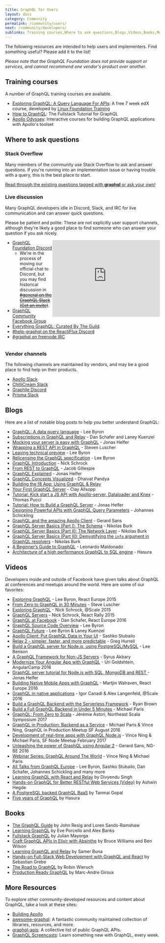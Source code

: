 ```yaml
---
title: GraphQL for Users
layout: docs
category: Community
permalink: /community/users/
next: /community/developers/
sublinks: Training courses,Where to ask questions,Blogs,Videos,Books,More resources
---
```


The following resources are intended to help users and implementers. Find something useful? Please add it to the list!

*Please note that the GraphQL Foundation does not provide support or services, and cannot recommend one vendor's product over another.*

## Training courses

A number of GraphQL training courses are available.

* [Exploring GraphQL: A Query Language For APIs](https://www.edx.org/course/exploring-graphql-a-query-language-for-apis): A free 7 week edX course, developed by [Linux Foundation Training](https://training.linuxfoundation.org)
* [How to GraphQL](https://www.howtographql.com): The Fullstack Tutorial for GraphQL
* [Apollo Odyssey](https://apollographql.com/tutorials/): Interactive courses for building GraphQL applications with Apollo's toolset

## Where to ask questions

### Stack Overflow

Many members of the community use Stack Overflow to ask and answer questions. If you're running into an implementation issue or having trouble with a query, this is the best place to start.

[Read through the existing questions tagged with **graphql** or ask your own!](http://stackoverflow.com/questions/tagged/graphql)

### Live discussion

Many GraphQL developers idle in Discord, Slack, and IRC for live
communication and can answer quick questions.

Please be patient and polite. These are not explicitly user support channels, although they're likely a good place to find someone who can answer your question if you ask nicely.

<div style="float:right;"><iframe src="https://discordapp.com/widget?id=625400653321076807&theme=dark" width="350" height="250" allowtransparency="true" frameborder="0" sandbox="allow-popups allow-popups-to-escape-sandbox allow-same-origin allow-scripts"></iframe></div>

* [GraphQL Foundation Discord](https://discord.graphql.org)
  * We're in the process of moving our official chat to Discord, but you may find historical discussion in ~~[#general on the GraphQL Slack](https://graphql.slack.com/messages/general/) [(Get an invite)](https://graphql-slack.herokuapp.com/)~~.
* [GraphQL Community Facebook Group](https://www.facebook.com/groups/graphql.community/)
* [Everything GraphQL: Curated By The Guild](https://discord.gg/xud7bH9)
* [#help-graphql on the ReactiFlux Discord](http://join.reactiflux.com/)
* [#graphql on freenode IRC](https://freenode.net/)

<div style="clear:both;"></div>

### Vendor channels

The following channels are maintained by vendors, and may be a good place to find help on their products.

* [Apollo Slack](http://apollostack.com/#slack)
* [ChilliCream Slack](http://slack.chillicream.com/)
* [Graphile Discord](https://discord.gg/graphile)
* [Prisma Slack](https://slack.prisma.io/)

## Blogs

Here are a list of notable blog posts to help you better understand GraphQL:

- [GraphQL: A data query language](/blog/graphql-a-query-language/) - Lee Byron
- [Subscriptions in GraphQL and Relay](/blog/subscriptions-in-graphql-and-relay/) - Dan Schafer and Laney Kuenzel
- [Mocking your server is easy with GraphQL](/blog/mocking-with-graphql/) - Jonas Helfer
- [Wrapping a REST API in GraphQL](/blog/rest-api-graphql-wrapper/) - Steven Luscher
- [Leaving technical preview](/blog/production-ready/) - Lee Byron
- [Relicensing the GraphQL specification](https://medium.com/@leeb/relicensing-the-graphql-specification-e7d07a52301b) - Lee Byron
- [GraphQL Introduction](https://facebook.github.io/react/blog/2015/05/01/graphql-introduction.html) - Nick Schrock
- [From REST to GraphQL](https://0x2a.sh/from-rest-to-graphql-b4e95e94c26b#.tag7nzkrb) - Jacob Gillespie
- [GraphQL Explained](https://medium.com/apollo-stack/graphql-explained-5844742f195e#.zdykxos6i) - Jonas Helfer
- [GraphQL Concepts Visualized](https://medium.com/apollo-stack/the-concepts-of-graphql-bc68bd819be3#.hfczgtdsj) - Dhaivat Pandya
- [Building the f8 App: Using GraphQL & Relay](http://makeitopen.com/docs/en/1-A2-relay.html)
- [Your First GraphQL Server](https://medium.com/the-graphqlhub/your-first-graphql-server-3c766ab4f0a2#.ovn0y19k4) - Clay Allsopp
- [Tutorial: Kick start a JS API with Apollo-server, Dataloader and Knex](https://bamtech.gitbook.io/dev-standards/backend/graphql-js/getting-started-with-apollo-server-dataloader-knex.mo) - Thomas Pucci
- [Tutorial: How to Build a GraphQL Server](https://medium.com/apollo-stack/tutorial-building-a-graphql-server-cddaa023c035#.bu6sdnst4) - Jonas Helfer
- [Designing Powerful APIs with GraphQL Query Parameters](https://www.graph.cool/docs/tutorials/designing-powerful-apis-with-graphql-query-parameters-aing7uech3/) - Johannes Schickling
- [GraphQL and the amazing Apollo Client](https://medium.com/google-developer-experts/graphql-and-the-amazing-apollo-client-fe57e162a70c) - Gerard Sans
- [GraphQL Server Basics (Part I): The Schema](https://blog.graph.cool/graphql-server-basics-the-schema-ac5e2950214e) - Nikolas Burk
- [GraphQL Server Basics (Part II): The Network Layer](https://blog.graph.cool/graphql-server-basics-the-network-layer-51d97d21861) - Nikolas Burk
- [GraphQL Server Basics (Part III): Demystifying the `info` argument in GraphQL resolvers](https://blog.graph.cool/graphql-server-basics-demystifying-the-info-argument-in-graphql-resolvers-6f26249f613a) - Nikolas Burk
- [A Beginner’s Guide to GraphQL](https://www.freecodecamp.org/news/a-beginners-guide-to-graphql-86f849ce1bec/) - Leonardo Maldonado
- [Architecture of a high performance GraphQL to SQL engine](https://blog.hasura.io/architecture-of-a-high-performance-graphql-to-sql-server-58d9944b8a87) - Hasura

## Videos

Developers inside and outside of Facebook have given talks about GraphQL at conferences and meetups around the world. Here are some of our favorites:

- [Exploring GraphQL](https://www.youtube.com/watch?v=WQLzZf34FJ8) - Lee Byron, React Europe 2015
- [From Zero to GraphQL in 30 Minutes](https://www.youtube.com/watch?v=UBGzsb2UkeY) - Steve Luscher
- [Exploring GraphQL](https://www.youtube.com/watch?v=_9RgHXqH8J0) - Nick Schrock, @Scale 2015
- [GraphQL Servers](https://www.youtube.com/watch?v=KOudxKJXsjc) - Nick Schrock, React Rally 2015
- [GraphQL at Facebook](https://www.youtube.com/watch?v=etax3aEe2dA) - Dan Schafer, React Europe 2016
- [GraphQL Source Code Overview](https://www.youtube.com/watch?v=IqtYr6RX32Q) - Lee Byron
- [GraphQL Future](https://www.youtube.com/watch?v=ViXL0YQnioU) - Lee Byron & Laney Kuenzel
- [Apollo Client: Put GraphQL Data in Your UI](https://www.youtube.com/watch?v=u1E0CbGeICo) - Sashko Stubailo
- [Relay 2 - simpler, faster, and more predictable](https://www.youtube.com/watch?v=OEfUBN9dAI8) - Greg Hurrell
- [Build a GraphQL server for Node.js, using PostgreSQL/MySQL](https://www.youtube.com/watch?v=DNPVqK_woRQ) - Lee Benson
- [A GraphQL Framework for Non-JS Servers](https://www.youtube.com/watch?v=RNoyPSrQyPs) - Syrus Akbary
- [Modernize Your Angular App with GraphQL](https://www.youtube.com/watch?v=E8feZBidZcs) - Uri Goldshtein, AngularCamp 2016
- [GraphQL server tutorial for Node.js with SQL, MongoDB and REST ](https://www.youtube.com/watch?v=PHabPhgRUuU) - Jonas Helfer
- [Building Native Mobile Apps with GraphQL](https://www.youtube.com/watch?v=z5rz3saDPJ8) - Martjin Walraven, React Europe 2016
- [GraphQL in native applications](https://atscaleconference.com/videos/graphql-in-native-applications-at-scale/) - Igor Canadi & Alex Langenfeld, @Scale 2016
- [Build a GraphQL Backend with the Serverless Framework](https://acloud.guru/learn/serverless-with-graphql) - Ryan Brown
- [Build a Full GraphQL Backend in Under 5 Minutes](https://www.youtube.com/watch?v=bJ8pnYd6jPQ) - Michael Paris
- [GraphQL: From Zero to Scala](https://www.youtube.com/watch?v=6ttypoLyRaU) - Jérémie Astori, Northeast Scala Symposium 2017
- [GraphQL in Production: Backend as a Service](https://www.youtube.com/watch?v=U2NKoStGBvE) - Michael Paris & Vince Ning, GraphQL in Production Meetup SF August 2016
- [Development of real-time apps with GraphQL Node.js](https://youtu.be/yh_A6CEqsSM) - Vince Ning & Michael Paris, SF Node Meetup February 2017
- [Unleashing the power of GraphQL using Angular 2](https://www.youtube.com/watch?v=VYpJ9pfugM8) - Gerard Sans, NG-BE 2016
- [Webinar Series: GraphQL Around The World](https://graphql-world.com/webinar) - Vince Ning & Michael Paris
- [All Talks from GraphQL Europe](https://www.youtube.com/playlist?list=PLn2e1F9Rfr6n_WFm9fPE-_wYPrYvSTySt) - Lee Byron, Sashko Stubailo, Dan Schafer, Johannes Schickling and many more
- [Learning GraphQL with React and Relay](https://www.packtpub.com/application-development/learning-graphql-react-and-relay-video) by Divyendu Singh
- [Hands-on GraphQL for Better RESTful Web Services (Video)](https://www.packtpub.com/application-development/hands-graphql-better-restful-web-services-video) by Ashwin Hegde
- [A PostgreSQL backed GraphQL BaaS](https://www.youtube.com/watch?v=neIZcc8y3B0) by Tanmai Gopal
- [Five years of GraphQL](https://www.youtube.com/watch?v=s8meG38iZAM) by Hasura

## Books

- [The GraphQL Guide](https://graphql.guide) by John Resig and Loren Sands-Ramshaw
- [Learning GraphQL](https://www.amazon.com/Learning-GraphQL-Declarative-Fetching-Modern/dp/1492030716/) by Eve Porcello and Alex Banks
- [Fullstack GraphQL](https://www.graphql.college/fullstack-graphql) by Julian Mayorga
- [Craft GraphQL APIs in Elixir with Absinthe](https://pragprog.com/book/wwgraphql/craft-graphql-apis-in-elixir-with-absinthe) by Bruce Williams and Ben Wilson
- [Learning GraphQL and Relay](https://www.packtpub.com/web-development/learning-graphql-and-relay) by Samer Buna
- [Hands-on Full-Stack Web Development with GraphQL and React](https://www.packtpub.com/web-development/hands-full-stack-web-development-graphql-and-react) by Sebastian Grebe
- [The Road to GraphQL](https://www.robinwieruch.de/the-road-to-graphql-book/) by Robin Wieruch
- [Production Ready GraphQL](https://book.productionreadygraphql.com/) by Marc-Andre Giroux

## More Resources

To explore other community-developed resources and content about GraphQL, take a look at these sites:

- [Building Apollo](https://blog.apollographql.com)
- [awesome-graphql](https://github.com/chentsulin/awesome-graphql): A fantastic community maintained collection of libraries, resources, and more.
- [graphql-apis](https://github.com/APIs-guru/graphql-apis): A collective list of public GraphQL APIs.
- [GraphQL Screencasts](https://graphql.wtf): Learn something new with GraphQL, every week.
